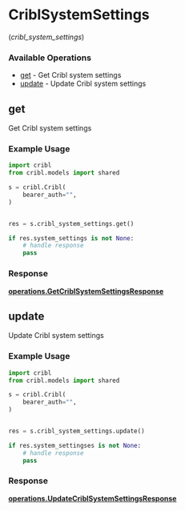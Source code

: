 # CriblSystemSettings
(*cribl_system_settings*)

### Available Operations

* [get](#get) - Get Cribl system settings
* [update](#update) - Update Cribl system settings

## get

Get Cribl system settings

### Example Usage

```python
import cribl
from cribl.models import shared

s = cribl.Cribl(
    bearer_auth="",
)


res = s.cribl_system_settings.get()

if res.system_settings is not None:
    # handle response
    pass
```


### Response

**[operations.GetCriblSystemSettingsResponse](../../models/operations/getcriblsystemsettingsresponse.md)**


## update

Update Cribl system settings

### Example Usage

```python
import cribl
from cribl.models import shared

s = cribl.Cribl(
    bearer_auth="",
)


res = s.cribl_system_settings.update()

if res.system_settingses is not None:
    # handle response
    pass
```


### Response

**[operations.UpdateCriblSystemSettingsResponse](../../models/operations/updatecriblsystemsettingsresponse.md)**

